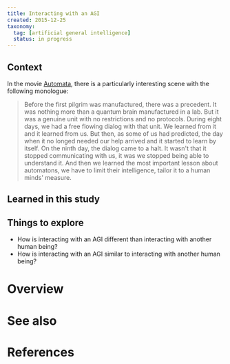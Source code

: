 ```yaml
---
title: Interacting with an AGI
created: 2015-12-25
taxonomy:
  tag: [artificial general intelligence]
  status: in progress
---
```


## Context

In the movie [Automata](http://www.imdb.com/title/tt1971325/), there is a particularly interesting scene with the following monologue:

> Before the first pilgrim was manufactured, there was a precedent. It was nothing more than a quantum brain manufactured in a lab. But it was a genuine unit with no restrictions and no protocols.
> During eight days, we had a free flowing dialog with that unit. We learned from it and it learned from us. But then, as some of us had predicted, the day when it no longed needed our help arrived and it started to learn by itself.
> On the ninth day, the dialog came to a halt. It wasn't that it stopped communicating with us, it was we stopped being able to understand it. And then we learned the most important lesson about automatons, we have to limit their intelligence, tailor it to a human minds' measure.

## Learned in this study

## Things to explore

* How is interacting with an AGI different than interacting with another human being?
* How is interacting with an AGI similar to interacting with another human being?

# Overview

# See also

# References
